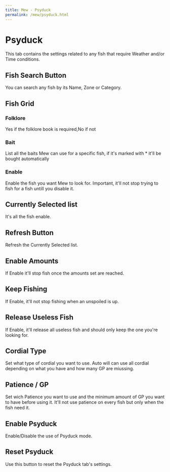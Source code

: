 ```yaml
---
title: Mew - Psyduck
permalink: /mew/psyduck.html
---
```


# Psyduck
This tab contains the settings related to any fish that require Weather and/or Time conditions.

## Fish Search Button
You can search any fish by its Name, Zone or Category.

## Fish Grid
### Folklore
Yes if the folklore book is required,No if not

### Bait
List all the baits Mew can use for a specific fish, if it's marked with * it'll be bought automatically

### Enable
Enable the fish you want Mew to look for. Important, it'll not stop trying to fish for a fish untill you disable it.

## Currently Selected list
It's all the fish enable.

## Refresh Button
Refresh the Currently Selected list.

## Enable Amounts
If Enable it'll stop fish once the amounts set are reached.

## Keep Fishing
If Enable, it'll not stop fishing when an unspoiled is up.

## Release Useless Fish
If Enable, it'll release all useless fish and should only keep the one you're looking for.

## Cordial Type
Set what type of cordial you want to use. Auto will can use all cordial depending on what you have and how many GP are miussing.

## Patience / GP
Set wich Patience you want to use and the minimum amount of GP you want to have before using it. It'll not use patience on every fish but only when the fish need it. 

## Enable Psyduck
Enable/Disable the use of Psyduck mode.

## Reset Psyduck
Use this button to reset the Psyduck tab's settings.

